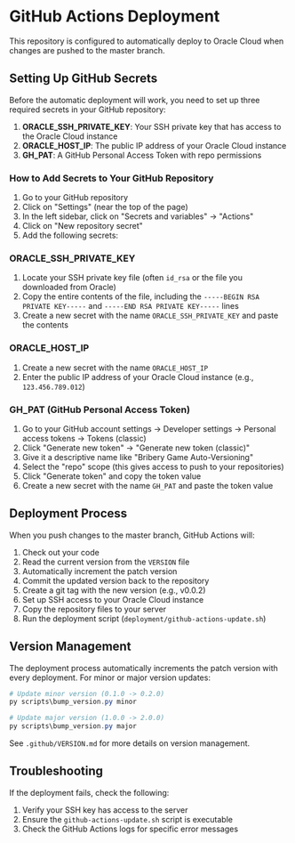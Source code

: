 # GitHub Actions Deployment

This repository is configured to automatically deploy to Oracle Cloud when changes are pushed to the master branch.

## Setting Up GitHub Secrets

Before the automatic deployment will work, you need to set up three required secrets in your GitHub repository:

1. **ORACLE_SSH_PRIVATE_KEY**: Your SSH private key that has access to the Oracle Cloud instance
2. **ORACLE_HOST_IP**: The public IP address of your Oracle Cloud instance
3. **GH_PAT**: A GitHub Personal Access Token with repo permissions

### How to Add Secrets to Your GitHub Repository

1. Go to your GitHub repository
2. Click on "Settings" (near the top of the page)
3. In the left sidebar, click on "Secrets and variables" → "Actions"
4. Click on "New repository secret"
5. Add the following secrets:

### ORACLE_SSH_PRIVATE_KEY

1. Locate your SSH private key file (often `id_rsa` or the file you downloaded from Oracle)
2. Copy the entire contents of the file, including the `-----BEGIN RSA PRIVATE KEY-----` and `-----END RSA PRIVATE KEY-----` lines
3. Create a new secret with the name `ORACLE_SSH_PRIVATE_KEY` and paste the contents

### ORACLE_HOST_IP

1. Create a new secret with the name `ORACLE_HOST_IP`
2. Enter the public IP address of your Oracle Cloud instance (e.g., `123.456.789.012`)

### GH_PAT (GitHub Personal Access Token)

1. Go to your GitHub account settings → Developer settings → Personal access tokens → Tokens (classic)
2. Click "Generate new token" → "Generate new token (classic)"
3. Give it a descriptive name like "Bribery Game Auto-Versioning"
4. Select the "repo" scope (this gives access to push to your repositories)
5. Click "Generate token" and copy the token value
6. Create a new secret with the name `GH_PAT` and paste the token value

## Deployment Process

When you push changes to the master branch, GitHub Actions will:

1. Check out your code
2. Read the current version from the `VERSION` file
3. Automatically increment the patch version
4. Commit the updated version back to the repository
5. Create a git tag with the new version (e.g., v0.0.2)
6. Set up SSH access to your Oracle Cloud instance
7. Copy the repository files to your server
8. Run the deployment script (`deployment/github-actions-update.sh`)

## Version Management

The deployment process automatically increments the patch version with every deployment. For minor or major version updates:

```powershell
# Update minor version (0.1.0 -> 0.2.0)
py scripts\bump_version.py minor

# Update major version (1.0.0 -> 2.0.0) 
py scripts\bump_version.py major
```

See `.github/VERSION.md` for more details on version management.

## Troubleshooting

If the deployment fails, check the following:

1. Verify your SSH key has access to the server
2. Ensure the `github-actions-update.sh` script is executable
3. Check the GitHub Actions logs for specific error messages
